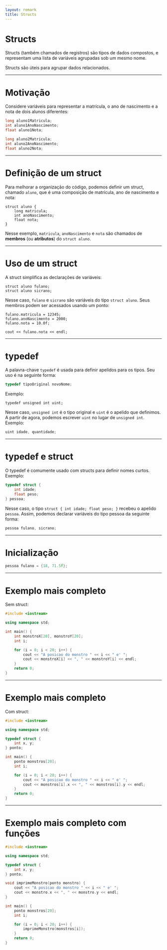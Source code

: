 ```yaml
---
layout: remark
title: Structs
---
```


<div>

# Structs

Structs (também chamados de registros) são tipos de dados compostos, e representam uma lista de variáveis agrupadas sob um mesmo nome.

Structs são úteis para agrupar dados relacionados.

---

# Motivação

Considere variáveis para representar a matrícula, o ano de nascimento e a nota de dois alunos diferentes:

```c++
long aluno1Matricula;
int aluno1AnoNascimento;
float aluno1Nota;

long aluno2Matricula;
int aluno2AnoNascimento;
float aluno2Nota;
```

---

# Definição de um struct

Para melhorar a organização do código, podemos definir um struct, chamado `aluno`, que é uma composição de matrícula, ano de nascimento e nota:

```
struct aluno {
	long matricula;
	int anoNascimento;
	float nota;
}
```

Nesse exemplo, `matricula`, `anoNascimento` e `nota` são chamados de **membros** (ou **atributos**) do `struct aluno`.

---

# Uso de um struct

A struct simplifica as declarações de variáveis:

```
struct aluno fulano;
struct aluno sicrano;
```

Nesse caso, `fulano` e `sicrano` são variáveis do tipo `struct aluno`. Seus membros podem ser acessados usando um ponto:

```
fulano.matricula = 12345;
fulano.anoNascimento = 2000;
fulano.nota = 10.0f;

cout << fulano.nota << endl;
```

---

# typedef

A palavra-chave `typedef` é usada para definir apelidos para os tipos. Seu uso é na seguinte forma:

```c++
typedef tipoOriginal novoNome;
```

Exemplo:

```
typedef unsigned int uint;
```

Nesse caso, `unsigned int` é o tipo original e `uint` é o apelido que definimos. A partir de agora, podemos escrever `uint` no lugar de `unsigned int`. Exemplo:


```c++
uint idade, quantidade;
```

---

# typedef e struct

O typedef é comumente usado com structs para definir nomes curtos. Exemplo:

```c++
typedef struct {
	int idade;
	float peso;
} pessoa;
```

Nesse caso, o tipo `struct { int idade; float peso; }` recebeu o apelido `pessoa`. Assim, podemos declarar variáveis do tipo pessoa da seguinte forma:

```c++
pessoa fulano, sicrano;
```

---

# Inicialização

```c++
pessoa fulano = {18, 71.5f};
```

---

# Exemplo mais completo

Sem struct:

```c++
#include <iostream>

using namespace std;

int main() {
	int monstroX[20], monstroY[20];
	int i;

	for (i = 0; i < 20; i++) {
		cout << "A posicao do monstro " << i << " e' ";
		cout << monstroX[i] << ", " << monstroY[i] << endl;
	}
	return 0;
}
```

---

# Exemplo mais completo

Com struct:

```c++
#include <iostream>

using namespace std;

typedef struct {
	int x, y;
} ponto;

int main() {
	ponto monstros[20];
	int i;

	for (i = 0; i < 20; i++) {
		cout << "A posicao do monstro " << i << " e' ";
		cout << monstros[i].x << ", " << monstros[i].y << endl;
	}
	return 0;
}
```

---

# Exemplo mais completo com funções

```c++
#include <iostream>

using namespace std;

typedef struct {
	int x, y;
} ponto;

void imprimeMonstro(ponto monstro) {
	cout << "A posicao do monstro " << i << " e' ";
	cout << monstro.x << ", " << monstro.y << endl;
}

int main() {
	ponto monstros[20];
	int i;

	for (i = 0; i < 20; i++) {
		imprimeMonstro(monstros[i]);
	}
	return 0;
}
```

</div>

